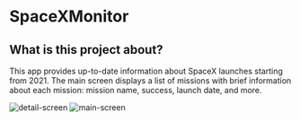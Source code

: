 # SpaceXMonitor

## What is this project about?

This app provides up-to-date information about SpaceX launches starting from 2021.
The main screen displays a list of missions with brief information about each mission: mission name, success, launch date, and more.


![detail-screen](https://user-images.githubusercontent.com/102755986/196852359-ba1f3a4c-e3f1-4508-b0c3-736566ee2388.png)
![main-screen](https://user-images.githubusercontent.com/102755986/196852367-d3fbdb0d-4e9e-471f-a921-e354fc5d155b.png)
